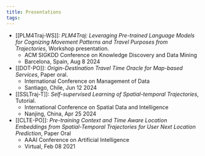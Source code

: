 ```yaml
---
title: Presentations
tags:
---
```

- [[PLM4Traj-WS]]: *PLM4Traj: Leveraging Pre-trained Language Models for Cognizing Movement Patterns and Travel Purposes from Trajectories*, Workshop presentation.
	- ACM SIGKDD Conference on Knowledge Discovery and Data Mining
	- Barcelona, Spain, Aug 8 2024
- [[DOT-PO]]: *Origin-Destination Travel Time Oracle for Map-based Services*, Paper oral.
	- International Conference on Management of Data
	- Santiago, Chile, Jun 12 2024
- [[SSLTraj-T]]: *Self-supervised Learning of Spatial-temporal Trajectories*, Tutorial.
	- International Conference on Spatial Data and Intelligence
	- Nanjing, China, Apr 25 2024
- [[CLTE-PO]]: *Pre-training Context and Time Aware Location Embeddings from Spatial-Temporal Trajectories for User Next Location Prediction*, Paper Oral
	- AAAI Conference on Artificial Intelligence
	- Virtual, Feb 08 2021